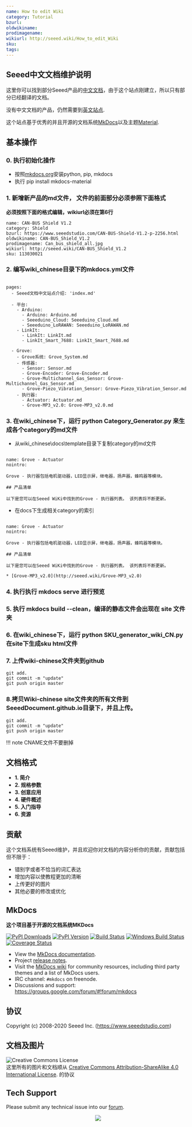 ```yaml
---
name: How to edit Wiki
category: Tutorial
bzurl: 
oldwikiname: 
prodimagename: 
wikiurl: http://seeed.wiki/How_to_edit_Wiki
sku: 
tags: 
---
```


## Seeed中文文档维护说明

这里你可以找到部分Seeed产品的[中文文档](http://seeed.wiki)，由于这个站点刚建立，所以只有部分已经翻译的文档。

没有中文文档的产品，仍然需要到[英文站点](http://wiki.seeed.cc).

这个站点基于优秀的并且开源的文档系统[MkDocs](http://www.mkdocs.org/)以及主题[Material](http://squidfunk.github.io/mkdocs-material/).

## 基本操作

### 0. 执行初始化操作 
- 按照[mkdocs.org](http://www.mkdocs.org/)安装python, pip, mkdocs
- 执行 pip install mkdocs-material


### 1. 新增新产品的md文件， 文件的前面部分必须参照下面格式

**必须按照下面的格式编辑，wikiurl必须在第6行**

```
name: CAN-BUS Shield V1.2
category: Shield
bzurl: https://www.seeedstudio.com/CAN-BUS-Shield-V1.2-p-2256.html
oldwikiname: CAN-BUS_Shield_V1.2
prodimagename: Can_bus_shield_all.jpg
wikiurl: http://seeed.wiki/CAN-BUS_Shield_V1.2
sku: 113030021

```
### 2. 编写wiki_chinese目录下的mkdocs.yml文件

```

pages:
  - Seeed文档中文站点介绍: 'index.md'
  
  - 平台:
    - Arduino:
      - Arduino: Arduino.md
      - Seeeduino_Cloud: Seeeduino_Cloud.md
      - Seeeduino_LoRAWAN: Seeeduino_LoRAWAN.md  
    - LinkIt:
      - LinkIt: LinkIt.md
      - LinkIt_Smart_7688: LinkIt_Smart_7688.md
  
  - Grove:
    - Grove系统: Grove_System.md
    - 传感器:
      - Sensor: Sensor.md
      - Grove-Encoder: Grove-Encoder.md
      - Grove-Multichannel_Gas_Sensor: Grove-Multichannel_Gas_Sensor.md
      - Grove-Piezo_Vibration_Sensor: Grove-Piezo_Vibration_Sensor.md
    - 执行器:
      - Actuator: Actuator.md
      - Grove-MP3_v2.0: Grove-MP3_v2.0.md

```


### 3. 在wiki_chinese下，运行 python Category_Generator.py 来生成各个category的md文件

- 从wiki_chinese\docs\template目录下复制category的md文件

```

name: Grove - Actuator
nointro:

Grove - 执行器包括电机驱动器，LED显示屏，继电器，扬声器，蜂鸣器等模块。

## 产品清单

以下是您可以在Seeed WiKi中找到的Grove - 执行器列表。 该列表将不断更新。

```

- 在docs下生成相关category的索引

```

name: Grove - Actuator
nointro:

Grove - 执行器包括电机驱动器，LED显示屏，继电器，扬声器，蜂鸣器等模块。

## 产品清单

以下是您可以在Seeed WiKi中找到的Grove - 执行器列表。 该列表将不断更新。

* [Grove-MP3_v2.0](http://seeed.wiki/Grove-MP3_v2.0)

```

### 4. 执行执行 **mkdocs serve** 进行预览
### 5. 执行 **mkdocs build --clean**，编译的静态文件会出现在 **site** 文件夹
### 6. 在wiki_chinese下，运行 python SKU_generator_wiki_CN.py 在site下生成sku html文件
### 7. 上传wiki-chinese文件夹到github

```
git add. 
git commit -m "update"
git push origin master 
```

### 8.拷贝Wiki-chinese site文件夹的所有文件到SeeedDocument.github.io目录下，并且上传。
```
git add. 
git commit -m "update"
git push origin master 
```

!!! note
    CNAME文件不要删掉

## 文档格式

- **1. 简介**
- **2. 规格参数**
- **3. 创意应用**
- **4. 硬件概述**
- **5. 入门指导**
- **6. 资源**

## 贡献

这个文档系统有Seeed维护，并且欢迎你对文档的内容分析你的贡献，贡献包括但不限于：

* 错别字或者不恰当的词汇表达
* 增加内容以使教程更加的清晰
* 上传更好的图片
* 其他必要的修改或优化

## MkDocs

**这个项目基于开源的文档系统MKDocs**


[![PyPI Downloads][pypi-dl-image]][pypi-dl-link]
[![PyPI Version][pypi-v-image]][pypi-v-link]
[![Build Status][travis-image]][travis-link]
[![Windows Build Status][appveyor-image]][appveyor-link]
[![Coverage Status][codecov-image]][codecov-link]

- View the [MkDocs documentation][mkdocs].
- Project [release notes][release-notes].
- Visit the [MkDocs wiki](https://github.com/mkdocs/mkdocs/wiki) for community
  resources, including third party themes and a list of MkDocs users.
- IRC channel: `#mkdocs` on freenode.
- Discussions and support: <https://groups.google.com/forum/#!forum/mkdocs>

[appveyor-image]: https://img.shields.io/appveyor/ci/d0ugal/mkdocs/master.png
[appveyor-link]: https://ci.appveyor.com/project/d0ugal/mkdocs
[codecov-image]: http://codecov.io/github/mkdocs/mkdocs/coverage.svg?branch=master
[codecov-link]: http://codecov.io/github/mkdocs/mkdocs?branch=master
[landscape-image]: https://landscape.io/github/mkdocs/mkdocs/master/landscape.svg?style=flat-square
[landscape-link]: https://landscape.io/github/mkdocs/mkdocs/master
[pypi-dl-image]: https://img.shields.io/pypi/dm/mkdocs.png
[pypi-dl-link]: https://pypi.python.org/pypi/mkdocs
[pypi-v-image]: https://img.shields.io/pypi/v/mkdocs.png
[pypi-v-link]: https://pypi.python.org/pypi/mkdocs
[travis-image]: https://img.shields.io/travis/mkdocs/mkdocs/master.png
[travis-link]: https://travis-ci.org/mkdocs/mkdocs

[mkdocs]: http://www.mkdocs.org
[release-notes]: http://www.mkdocs.org/about/release-notes/

协议
-------
Copyright (c) 2008-2020 Seeed Inc. (https://www.seeedstudio.com)

文档及图片
---

<img alt="Creative Commons License" style="border-width:0" src="https://i.creativecommons.org/l/by-sa/4.0/88x31.png" /></a><br />
这里所有的图片和文档顺从 <a rel="license" href="http://creativecommons.org/licenses/by-sa/4.0/">Creative Commons Attribution-ShareAlike 4.0 International License</a>. <a rel="license" href="http://creativecommons.org/licenses/by-sa/4.0/"> </a>
的协议

## Tech Support
Please submit any technical issue into our [forum](http://forum.seeedstudio.com/). <br /><p style="text-align:center"><a href="https://www.seeedstudio.com/act-4.html?utm_source=wiki&utm_medium=wikibanner&utm_campaign=newproducts" target="_blank"><img src="https://files.seeedstudio.com/wiki/Wiki_Banner/new_product.jpg" /></a></p>
